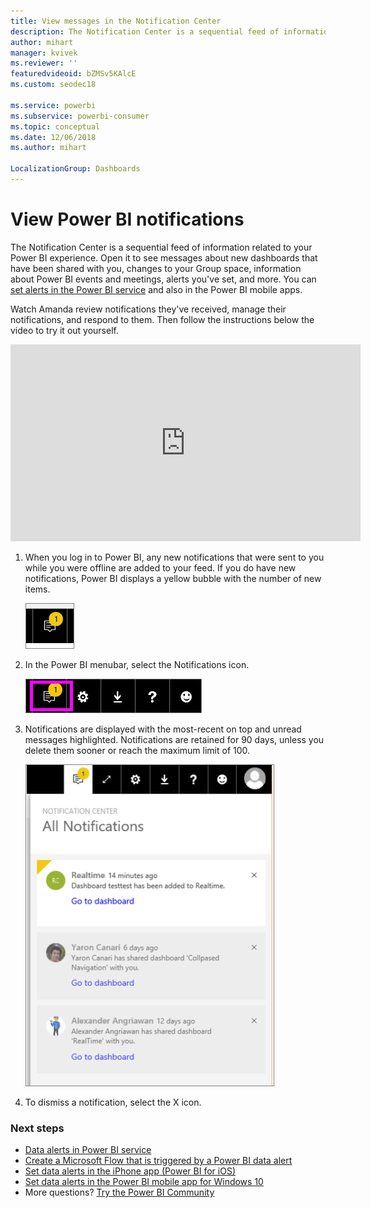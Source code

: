 ```yaml
---
title: View messages in the Notification Center
description: The Notification Center is a sequential feed of information related to your Power BI experience.
author: mihart
manager: kvivek
ms.reviewer: ''
featuredvideoid: bZMSv5KAlcE
ms.custom: seodec18

ms.service: powerbi
ms.subservice: powerbi-consumer
ms.topic: conceptual
ms.date: 12/06/2018
ms.author: mihart

LocalizationGroup: Dashboards
---
```

# View Power BI notifications
The Notification Center is a sequential feed of information related to your Power BI experience. Open it to see messages about new dashboards that have been shared with you, changes to your Group space, information about Power BI events and meetings, alerts you've set, and more. You can [set alerts in the Power BI service](../service-set-data-alerts.md) and also in the Power BI mobile apps.

Watch Amanda review notifications they've received, manage their notifications, and respond to them. Then follow the instructions below the video to try it out yourself.

<iframe width="560" height="315" src="https://www.youtube.com/embed/bZMSv5KAlcE" frameborder="0" allowfullscreen></iframe>


1. When you log in to Power BI, any new notifications that were sent to you while you were offline are added to your feed. If you do have new notifications, Power BI displays a yellow bubble with the number of new items.
   
   ![new Notification icon](./media/end-user-notification-center/power-bi-new-notification.png)
2. In the Power BI menubar, select the Notifications icon.
   
   ![top menubar with Notifications icon selected](./media/end-user-notification-center/power-bi-notifications-icon.png)
3. Notifications are displayed with the most-recent on top and unread messages highlighted. Notifications are retained for 90 days, unless you delete them sooner or reach the maximum limit of 100.
   
   ![Notification Center](./media/end-user-notification-center/power-bi-notifications.png)
4. To dismiss a notification, select the X icon.

### Next steps
* [Data alerts in Power BI service](../service-set-data-alerts.md)
* [Create a Microsoft Flow that is triggered by a Power BI data alert](../service-flow-integration.md)
* [Set data alerts in the iPhone app (Power BI for iOS)](mobile/mobile-set-data-alerts-in-the-mobile-apps.md)
* [Set data alerts in the Power BI mobile app for Windows 10](mobile/mobile-set-data-alerts-in-the-mobile-apps.md)
* More questions? [Try the Power BI Community](http://community.powerbi.com/)

